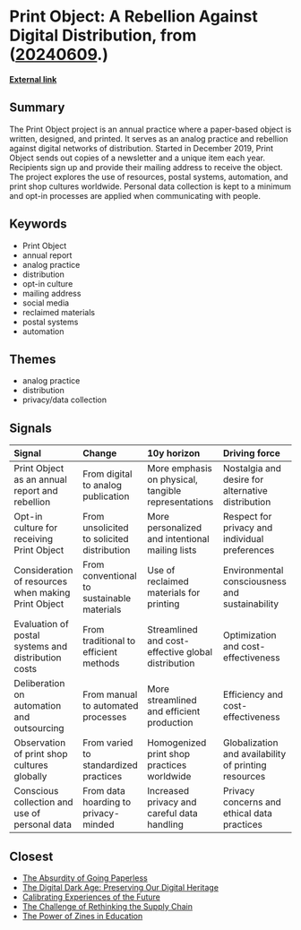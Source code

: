 # __Print Object: A Rebellion Against Digital Distribution__, from ([20240609](https://kghosh.substack.com/p/20240609).)

__[External link](https://www.antistaticpartners.com/print-object)__



## Summary

The Print Object project is an annual practice where a paper-based object is written, designed, and printed. It serves as an analog practice and rebellion against digital networks of distribution. Started in December 2019, Print Object sends out copies of a newsletter and a unique item each year. Recipients sign up and provide their mailing address to receive the object. The project explores the use of resources, postal systems, automation, and print shop cultures worldwide. Personal data collection is kept to a minimum and opt-in processes are applied when communicating with people.

## Keywords

* Print Object
* annual report
* analog practice
* distribution
* opt-in culture
* mailing address
* social media
* reclaimed materials
* postal systems
* automation

## Themes

* analog practice
* distribution
* privacy/data collection

## Signals

| Signal                                              | Change                                     | 10y horizon                                         | Driving force                                        |
|:----------------------------------------------------|:-------------------------------------------|:----------------------------------------------------|:-----------------------------------------------------|
| Print Object as an annual report and rebellion      | From digital to analog publication         | More emphasis on physical, tangible representations | Nostalgia and desire for alternative distribution    |
| Opt-in culture for receiving Print Object           | From unsolicited to solicited distribution | More personalized and intentional mailing lists     | Respect for privacy and individual preferences       |
| Consideration of resources when making Print Object | From conventional to sustainable materials | Use of reclaimed materials for printing             | Environmental consciousness and sustainability       |
| Evaluation of postal systems and distribution costs | From traditional to efficient methods      | Streamlined and cost-effective global distribution  | Optimization and cost-effectiveness                  |
| Deliberation on automation and outsourcing          | From manual to automated processes         | More streamlined and efficient production           | Efficiency and cost-effectiveness                    |
| Observation of print shop cultures globally         | From varied to standardized practices      | Homogenized print shop practices worldwide          | Globalization and availability of printing resources |
| Conscious collection and use of personal data       | From data hoarding to privacy-minded       | Increased privacy and careful data handling         | Privacy concerns and ethical data practices          |

## Closest

* [The Absurdity of Going Paperless](795f331de0f04c70bc309ec865fa1769)
* [The Digital Dark Age: Preserving Our Digital Heritage](86e67181c4dcbce08848023aa2929bcb)
* [Calibrating Experiences of the Future](60ca937aa44bdaf31b5128e3b4f01fe9)
* [The Challenge of Rethinking the Supply Chain](fa27e27bdec01712d582ab0f61c95bac)
* [The Power of Zines in Education](53d3d1e4dcdbada5d087e49faadec607)